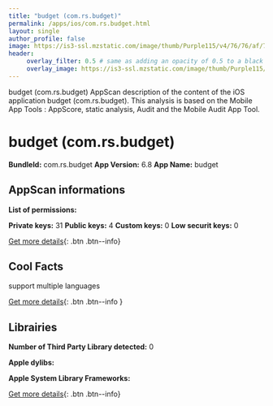 ```yaml
---
title: "budget (com.rs.budget)"
permalink: /apps/ios/com.rs.budget.html
layout: single
author_profile: false
image: https://is3-ssl.mzstatic.com/image/thumb/Purple115/v4/76/76/af/7676af88-5111-f7a2-e764-9671dd20c9bf/AppIcon-1x_U007emarketing-0-6-85-220.png/512x512bb.jpg
header: 
     overlay_filter: 0.5 # same as adding an opacity of 0.5 to a black background
     overlay_image: https://is3-ssl.mzstatic.com/image/thumb/Purple115/v4/76/76/af/7676af88-5111-f7a2-e764-9671dd20c9bf/AppIcon-1x_U007emarketing-0-6-85-220.png/512x512bb.jpg
---
```

budget (com.rs.budget) AppScan description of the content of the iOS application budget (com.rs.budget). This analysis is based on the Mobile App Tools : AppScore, static analysis, Audit and the Mobile Audit App Tool.

# budget (com.rs.budget)

**BundleId:** com.rs.budget
**App Version:** 6.8
**App Name:** budget


## AppScan informations 

**List of permissions:** 
  
  
**Private keys:** 31
**Public keys:** 4
**Custom keys:** 0
**Low securit keys:** 0
  
[Get more details](/pricing.html){: .btn .btn--info}

## Cool Facts

support multiple languages
  
[Get more details](/pricing.html){: .btn .btn--info }

## Librairies 
**Number of Third Party Library detected:** 0


**Apple dylibs:**


**Apple System Library Frameworks:**


  
[Get more details](/pricing.html){: .btn .btn--info}

